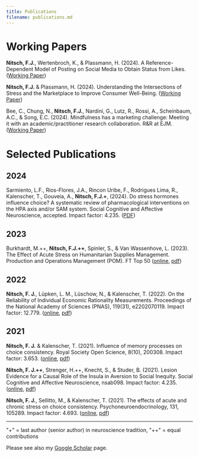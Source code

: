 ```yaml
---
title: Publications
filename: publications.md
---
```


# Working Papers

**Nitsch, F.J.**, Wertenbroch, K., & Plassmann, H. (2024). A Reference-Dependent Model of Posting on Social Media to Obtain Status from Likes. ([Working Paper](https://www.dropbox.com/scl/fi/dbw3nryvx2rsme0b6yy31/20250130_Nitsch-JMP-Social-Media.pdf?rlkey=2n1836syukv5windtejg26kkq&st=oue91buv&dl=0))

**Nitsch, F.J.** & Plassmann, H. (2024). Understanding the Intersections of Stress and the Marketplace to Improve Consumer Well-Being. ([Working Paper](https://papers.ssrn.com/sol3/papers.cfm?abstract_id=4816043))

Bee, C., Chung, N., **Nitsch, F.J.**, Nardini, G., Lutz, R., Rossi, A., Scheinbaum, A.C., & Song, E.C. (2024). Mindfulness has a marketing challenge: Meeting it with an academic/practitioner research collaboration. R&R at EJM. ([Working Paper](https://www.dropbox.com/scl/fi/ws1hdtrdretv17qrxey1a/EJM-04-2024-0341_Proof_hi.pdf?rlkey=h4bxric38f9b4dkanoutd9u5e&dl=0))

# Selected Publications

## 2024

Sarmiento, L.F., Rios-Flores, J.A., Rincon Uribe, F., Rodrigues Lima, R., Kalenscher, T., Gouveia, A., **Nitsch, F.J.+**, (2024). Do stress hormones influence choice? A systematic review of pharmacological interventions on the HPA axis and/or SAM system. Social Cognitive and Affective Neuroscience, accepted. Impact factor: 4.235. ([PDF](https://www.dropbox.com/scl/fi/tegzhypx4lbziwuofu1oo/Do-stress-hormones-influence-choice_-Systematic-Review.docx.pdf?rlkey=tc6dc3cpj8b0xabk2hpm0cphs&dl=0))

## 2023

Burkhardt, M.++, **Nitsch, F.J.++**, Spinler, S., & Van Wassenhove, L. (2023). The Effect of Acute Stress on Humanitarian Supplies Management. Production and Operations Management (POM). FT Top 50 ([online](https://doi.org/10.1111/poms.13993), [pdf](https://www.dropbox.com/scl/fi/p167az9zpok661r9xz8jt/burkhardt-et-al-2023-the-effect-of-acute-stress-on-humanitarian-supplies-management-2.pdf?rlkey=ry4xlunuqeryiydqbivhir794&dl=0))

## 2022

**Nitsch, F. J.**, Lüpken, L. M., Lüschow, N., & Kalenscher, T. (2022). On the Reliability of Individual Economic Rationality Measurements. Proceedings of the National Academy of Sciences (PNAS), 119(31), e2202070119. Impact factor: 12.779. ([online](https://doi.org/10.1073/pnas.2202070119), [pdf](https://www.dropbox.com/scl/fi/17l9umboich4b6vo9herl/nitsch-et-al-2022-on-the-reliability-of-individual-economic-rationality-measurements-4.pdf?rlkey=jl2rkwilfz6eh8tceq13qwvy7&dl=0))

## 2021

**Nitsch, F. J.** & Kalenscher, T. (2021). Influence of memory processes on choice consistency. Royal Society Open Science, 8(10), 200308. Impact factor: 3.653. ([online](https://doi.org/10.1098/rsos.200308), [pdf](https://www.dropbox.com/scl/fi/nrk5tg81x84s4lkawf7fk/nitsch-kalenscher-2021-influence-of-memory-processes-on-choice-consistency.pdf?rlkey=v0xhil00k2jnnhga7p11ubfmy&dl=0))

**Nitsch, F. J.++**, Strenger, H.++, Knecht, S., & Studer, B. (2021). Lesion Evidence for a Causal Role of the Insula in Aversion to Social Inequity. Social Cognitive and Affective Neuroscience, nsab098. Impact factor: 4.235. ([online](https://doi.org/10/gmfpxm), [pdf](https://www.dropbox.com/scl/fi/g9tl9ceeplzq45pjc08zq/nsab098.pdf?rlkey=ljhh595tjoftfkujk72jbptnh&dl=0))

**Nitsch, F. J.**, Sellitto, M., & Kalenscher, T. (2021). The effects of acute and chronic stress on choice consistency. Psychoneuroendocrinology, 131, 105289. Impact factor: 4.693. ([online](https://doi.org/10/gk9pvk), [pdf](https://www.dropbox.com/scl/fi/drltzj3aaodqxauk9cxzz/2021-05-18_Revised-Manuscript_GARP-Stress_noTitlepage.pdf?rlkey=4odm1408v2wm0nhxwbri3w1e2&dl=0))

___

"+" = last author (senior author) in neuroscience tradition, 
"++" = equal contributions

Please see also my [Google Scholar](https://scholar.google.com/citations?user=hCelLF8AAAAJ&hl=en&oi=ao) page.
